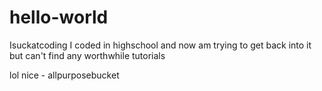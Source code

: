 # hello-world
Isuckatcoding
I coded in highschool and now am trying to get back into it but
can't find any worthwhile tutorials

lol nice - allpurposebucket
